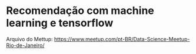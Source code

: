 # Recomendação com machine learning e tensorflow
Arquivo do Mettup: https://www.meetup.com/pt-BR/Data-Science-Meetup-Rio-de-Janeiro/
